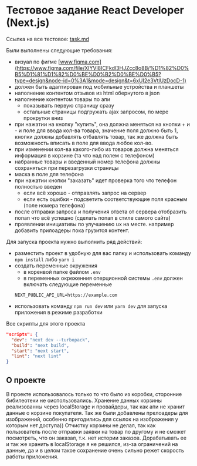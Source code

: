 # Тестовое задание **React Developer (Next.js)**

Ссылка на все тестовое: [task.md](./task.md)

Были выполнены следующие требования:

- визуал по фигме [www.figma.com](https://www.figma.com/file/XIYVl8ICFkdl3HJZcc8o8B/%D1%82%D0%B5%D1%81%D1%82%D0%BE%D0%B2%D0%BE%D0%B5?type=design&node-id=0%3A1&mode=design&t=6xUI2e3VtlUzDocD-1)
- должен быть адаптирован под мобильные устройства и планшеты
- наполнение контентом отзывов из html обернутого в json
- наполнение контентом товары по апи
    - показывать первую страницу сразу
    - остальные страницы подгружать ajax запросом, по мере прокрутки вниз
- при нажатии на кнопку "купить", она должна меняться на кнопки + и - и поле для ввода кол-ва товара, значение поля должно быть 1, кнопки должны добавлять отбавлять товар, так же должна быть возможность вписать в поле для ввода любое кол-во.
- при изменении кол-ва какого-либо из товаров должна меняться информация в корзине (та что над полем с телефоном)
- набранные товары и введенный номер телефона должны сохраняться при перезагрузки страницы
- маска в поле для телефона
- при нажатии кнопки "заказать" идет проверка того что телефон полностью введен
    - если всё хорошо - отправлять запрос на сервер
    - если есть ошибки - подсветить соответствующие поля красным (поле номера телефона)
- после отправки запроса и получения ответа от сервера отобразить попап что всё успешно (сделать попап в стиле самого сайта)
- проявлении инициативы по улучшению ux на месте. например добавить прилоадеры пока грузится контент.

Для запуска проекта нужно выполнить ряд действий:
- разместить проект в удобную для вас папку и использовать команду ```npm install``` либо ```yarn i```
- создать переменные окружения
    - в коренвой папке файлом ```.env```
    - в переменных окреженния оперционной системы
  ```.env``` должен включать следующие переменные
  ```
  NEXT_PUBLIC_API_URL=https://example.com
  ```
- использовать команду ```npm run dev``` или ```yarn dev``` для запуска приложения в режиме разработки

Все скрипты для этого проекта
```json
"scripts": {
  "dev": "next dev --turbopack",
  "build": "next build",
  "start": "next start",
  "lint": "next lint"
}
```

## О проекте
В проекте использовалось только то что было из коробки, сторонние бибилеотеки не оиспользовались.
Хранение данных корзины реализованны через localStorage и провайдеры, так как апи не хранит данные о корзине покупателя.
Так же были добавлены прелоадеры для изображений, особенно пригодились для ссылок на изображения у которым нет доступа))
Отчистку корзины не делал, так как пользователь после отправки заявки на товар по другому и не сможет посмотреть, что он заказал, т.к. нет истории заказов. Дорабатывать ее и так же хранить в localStorage я не решился, из-за ограничений на данные, да и в целом такое сохранение очень сильно режет скорость работы приложения.
